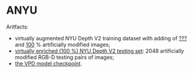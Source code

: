 # ANYU

Aritfacts:

- virtually augmented NYU Depth V2 training dataset with adding of [???](https://github.com/ABrain-One/ANYU/blob/main/README.md "") and [100](https://drive.google.com/file/d/1saf-S8PXGKd01j0wfKnndSdNMIXpsTc2/view?usp=sharing "") % artificially modified images; 
- [virtually enriched (100 %) NYU Depth V2 testing set](https://drive.google.com/file/d/1Uwhv50z1ke13O0X34WFsRTKaph8rqKqs/view?usp=sharing ""): 2048 artificially modified RGB-D testing pairs of images; 
- [the VPD model checkpoint](https://github.com/ABrain-One/ANYU/blob/main/README.md "").

